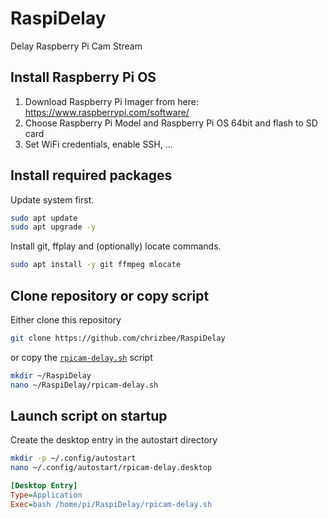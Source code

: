 # RaspiDelay
Delay Raspberry Pi Cam Stream

## Install Raspberry Pi OS

1. Download Raspberry Pi Imager from here: https://www.raspberrypi.com/software/
2. Choose Raspberry Pi Model and Raspberry Pi OS 64bit and flash to SD card
3. Set WiFi credentials, enable SSH, ...

## Install required packages

Update system first.

```bash
sudo apt update
sudo apt upgrade -y
```

Install git, ffplay and (optionally) locate commands.

```bash
sudo apt install -y git ffmpeg mlocate
```

## Clone repository or copy script

Either clone this repository

```bash
git clone https://github.com/chrizbee/RaspiDelay
```

or copy the [`rpicam-delay.sh`](rpicam-delay.sh) script

```bash
mkdir ~/RaspiDelay
nano ~/RaspiDelay/rpicam-delay.sh
```

## Launch script on startup

Create the desktop entry in the autostart directory

```bash
mkdir -p ~/.config/autostart
nano ~/.config/autostart/rpicam-delay.desktop
```

```ini
[Desktop Entry]
Type=Application
Exec=bash /home/pi/RaspiDelay/rpicam-delay.sh
```

